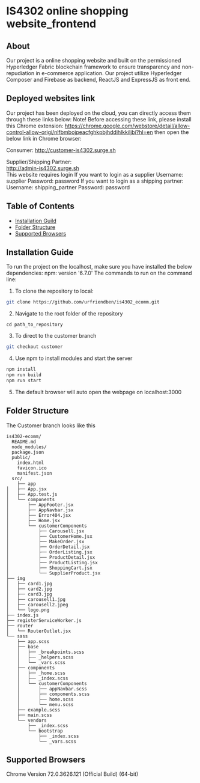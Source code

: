 # IS4302 online shopping website_frontend

## About
Our project is a online shopping website and built on the permissioned Hyperledger Fabric blockchain framework to ensure transparency and non-repudiation in e-commerce application. Our project utilize Hyperledger Composer and Firebase as backend, ReactJS and ExpressJS as front end.

## Deployed websites link
Our project has been deployed on the cloud, you can directly access them through these links below:
Note! Before accessing these link, please install this Chrome extension:
https://chrome.google.com/webstore/detail/allow-control-allow-origi/nlfbmbojpeacfghkpbjhddihlkkiljbi?hl=en
then open the below link in Chrome browser:

Consumer:
http://customer-is4302.surge.sh

Supplier/Shipping Partner:<br/>
http://admin-is4302.surge.sh<br/>
This website requires login
If you want to login as a supplier
Username: supplier
Password: password
If you want to login as a shipping partner:
Username: shipping_partner
Password: password

## Table of Contents

- [Installation Guild](#installation-guide)
- [Folder Structure](#folder-structure)
- [Supported Browsers](#supported-browsers)

## Installation Guide
To run the project on the localhost, make sure you have installed the below dependencies:
  npm: version '6.7.0'
The commands to run on the command line:
1. To clone the repository to local: 
```bash
git clone https://github.com/urfriendben/is4302_ecomm.git
```
2. Navigate to the root folder of the repository
```
cd path_to_repository
```
3. To direct to the customer branch
```bash
git checkout customer
```
4. Use npm to install modules and start the server
```bash
npm install
npm run build
npm run start
```
5. The default browser will auto open the webpage on localhost:3000

## Folder Structure
The Customer branch looks like this

```
is4302-ecomm/
  README.md
  node_modules/
  package.json
  public/
    index.html
    favicon.ico
    manifest.json
  src/
    ├── app
│   ├── App.jsx
│   ├── App.test.js
│   └── components
│       ├── AppFooter.jsx
│       ├── AppNavbar.jsx
│       ├── Error404.jsx
│       ├── Home.jsx
│       └── customerComponents
│           ├── Carousell.jsx
│           ├── CustomerHome.jsx
│           ├── MakeOrder.jsx
│           ├── OrderDetail.jsx
│           ├── OrderListing.jsx
│           ├── ProductDetail.jsx
│           ├── ProductListing.jsx
│           ├── ShoppingCart.jsx
│           └── SupplierProduct.jsx
├── img
│   ├── card1.jpg
│   ├── card2.jpg
│   ├── card3.jpg
│   ├── carousell1.jpg
│   ├── carousell2.jpeg
│   └── logo.png
├── index.js
├── registerServiceWorker.js
├── router
│   └── RouterOutlet.jsx
└── sass
    ├── app.scss
    ├── base
    │   ├── _breakpoints.scss
    │   ├── _helpers.scss
    │   └── _vars.scss
    ├── components
    │   ├── _home.scss
    │   ├── _index.scss
    │   └── customerComponents
    │       ├── appNavbar.scss
    │       ├── components.scss
    │       ├── home.scss
    │       └── menu.scss
    ├── example.scss
    ├── main.scss
    └── vendors
        ├── _index.scss
        └── bootstrap
            ├── _index.scss
            └── _vars.scss
```

## Supported Browsers

Chrome Version 72.0.3626.121 (Official Build) (64-bit)

